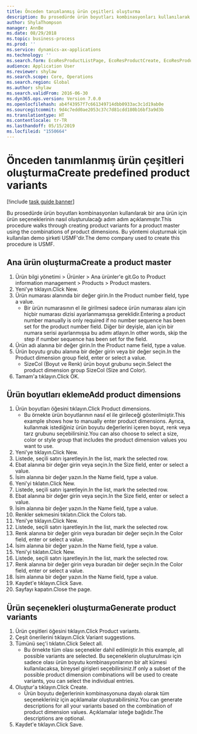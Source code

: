 ```yaml
---
title: Önceden tanımlanmış ürün çeşitleri oluşturma
description: Bu prosedürde ürün boyutları kombinasyonları kullanılarak bir ana ürün için ürün seçeneklerinin nasıl oluşturulacağı adım adım açıklanmıştır.
author: ShylaThompson
manager: AnnBe
ms.date: 08/29/2018
ms.topic: business-process
ms.prod: ''
ms.service: dynamics-ax-applications
ms.technology: ''
ms.search.form: EcoResProductListPage, EcoResProductCreate, EcoResProductDetails, EcoResProductMasterDimension, EcoResProductVariants, EcoResProductVariantSuggestions
audience: Application User
ms.reviewer: shylaw
ms.search.scope: Core, Operations
ms.search.region: Global
ms.author: shylaw
ms.search.validFrom: 2016-06-30
ms.dyn365.ops.version: Version 7.0.0
ms.openlocfilehash: ab4f43957f7c661349714dbb0933ac3c1d19ab0e
ms.sourcegitcommit: 9d4c7edd0ae2053c37c7d81cdd180b16bf3a9d3b
ms.translationtype: HT
ms.contentlocale: tr-TR
ms.lasthandoff: 05/15/2019
ms.locfileid: "1550664"
---
```

# <a name="create-predefined-product-variants"></a><span data-ttu-id="61e51-103">Önceden tanımlanmış ürün çeşitleri oluşturma</span><span class="sxs-lookup"><span data-stu-id="61e51-103">Create predefined product variants</span></span>

[!include [task guide banner](../../includes/task-guide-banner.md)]

<span data-ttu-id="61e51-104">Bu prosedürde ürün boyutları kombinasyonları kullanılarak bir ana ürün için ürün seçeneklerinin nasıl oluşturulacağı adım adım açıklanmıştır.</span><span class="sxs-lookup"><span data-stu-id="61e51-104">This procedure walks through creating product variants for a product master using the combinations of product dimensions.</span></span> <span data-ttu-id="61e51-105">Bu yöntemi oluşturmak için kullanılan demo şirketi USMF'dir.</span><span class="sxs-lookup"><span data-stu-id="61e51-105">The demo company used to create this procedure is USMF.</span></span>


## <a name="create-a-product-master"></a><span data-ttu-id="61e51-106">Ana ürün oluşturma</span><span class="sxs-lookup"><span data-stu-id="61e51-106">Create a product master</span></span>
1. <span data-ttu-id="61e51-107">Ürün bilgi yönetimi > Ürünler > Ana ürünler'e git.</span><span class="sxs-lookup"><span data-stu-id="61e51-107">Go to Product information management > Products > Product masters.</span></span>
2. <span data-ttu-id="61e51-108">Yeni'ye tıklayın.</span><span class="sxs-lookup"><span data-stu-id="61e51-108">Click New.</span></span>
3. <span data-ttu-id="61e51-109">Ürün numarası alanında bir değer girin.</span><span class="sxs-lookup"><span data-stu-id="61e51-109">In the Product number field, type a value.</span></span>
    * <span data-ttu-id="61e51-110">Bir ürün numarasının el ile girilmesi sadece ürün numarası alanı için hiçbir numarası dizisi ayarlanmamışsa gereklidir.</span><span class="sxs-lookup"><span data-stu-id="61e51-110">Entering a product number manually is only required if no number sequence has been set for the product number field.</span></span> <span data-ttu-id="61e51-111">Diğer bir deyişle, alan için bir numara serisi ayarlanmışsa bu adımı atlayın.</span><span class="sxs-lookup"><span data-stu-id="61e51-111">In other words, skip the step if number sequence has been set for the field.</span></span>  
4. <span data-ttu-id="61e51-112">Ürün adı alanına bir değer girin.</span><span class="sxs-lookup"><span data-stu-id="61e51-112">In the Product name field, type a value.</span></span>
5. <span data-ttu-id="61e51-113">Ürün boyutu grubu alanına bir değer girin veya bir değer seçin.</span><span class="sxs-lookup"><span data-stu-id="61e51-113">In the Product dimension group field, enter or select a value.</span></span>
    * <span data-ttu-id="61e51-114">SizeCol (Boyut ve Renk) ürün boyut grubunu seçin.</span><span class="sxs-lookup"><span data-stu-id="61e51-114">Select the product dimension group SizeCol (Size and Color).</span></span>  
6. <span data-ttu-id="61e51-115">Tamam'a tıklayın.</span><span class="sxs-lookup"><span data-stu-id="61e51-115">Click OK.</span></span>

## <a name="add-product-dimensions"></a><span data-ttu-id="61e51-116">Ürün boyutları ekleme</span><span class="sxs-lookup"><span data-stu-id="61e51-116">Add product dimensions</span></span>
1. <span data-ttu-id="61e51-117">Ürün boyutları öğesini tıklayın.</span><span class="sxs-lookup"><span data-stu-id="61e51-117">Click Product dimensions.</span></span>
    * <span data-ttu-id="61e51-118">Bu örnekte ürün boyutlarının nasıl el ile girileceği gösterilmiştir.</span><span class="sxs-lookup"><span data-stu-id="61e51-118">This example shows how to manually enter product dimensions.</span></span> <span data-ttu-id="61e51-119">Ayrıca, kullanmak istediğiniz ürün boyutu değerlerini içeren boyut, renk veya tarz grubunu seçebilirsiniz.</span><span class="sxs-lookup"><span data-stu-id="61e51-119">You can also choose to select a size, color or style group that includes the product dimension values you want to use.</span></span>  
2. <span data-ttu-id="61e51-120">Yeni'ye tıklayın.</span><span class="sxs-lookup"><span data-stu-id="61e51-120">Click New.</span></span>
3. <span data-ttu-id="61e51-121">Listede, seçili satırı işaretleyin.</span><span class="sxs-lookup"><span data-stu-id="61e51-121">In the list, mark the selected row.</span></span>
4. <span data-ttu-id="61e51-122">Ebat alanına bir değer girin veya seçin.</span><span class="sxs-lookup"><span data-stu-id="61e51-122">In the Size field, enter or select a value.</span></span>
5. <span data-ttu-id="61e51-123">İsim alanına bir değer yazın.</span><span class="sxs-lookup"><span data-stu-id="61e51-123">In the Name field, type a value.</span></span>
6. <span data-ttu-id="61e51-124">Yeni'yi tıklatın.</span><span class="sxs-lookup"><span data-stu-id="61e51-124">Click New.</span></span>
7. <span data-ttu-id="61e51-125">Listede, seçili satırı işaretleyin.</span><span class="sxs-lookup"><span data-stu-id="61e51-125">In the list, mark the selected row.</span></span>
8. <span data-ttu-id="61e51-126">Ebat alanına bir değer girin veya seçin.</span><span class="sxs-lookup"><span data-stu-id="61e51-126">In the Size field, enter or select a value.</span></span>
9. <span data-ttu-id="61e51-127">İsim alanına bir değer yazın.</span><span class="sxs-lookup"><span data-stu-id="61e51-127">In the Name field, type a value.</span></span>
10. <span data-ttu-id="61e51-128">Renkler sekmesini tıklatın.</span><span class="sxs-lookup"><span data-stu-id="61e51-128">Click the Colors tab.</span></span>
11. <span data-ttu-id="61e51-129">Yeni'ye tıklayın.</span><span class="sxs-lookup"><span data-stu-id="61e51-129">Click New.</span></span>
12. <span data-ttu-id="61e51-130">Listede, seçili satırı işaretleyin.</span><span class="sxs-lookup"><span data-stu-id="61e51-130">In the list, mark the selected row.</span></span>
13. <span data-ttu-id="61e51-131">Renk alanına bir değer girin veya buradan bir değer seçin.</span><span class="sxs-lookup"><span data-stu-id="61e51-131">In the Color field, enter or select a value.</span></span>
14. <span data-ttu-id="61e51-132">İsim alanına bir değer yazın.</span><span class="sxs-lookup"><span data-stu-id="61e51-132">In the Name field, type a value.</span></span>
15. <span data-ttu-id="61e51-133">Yeni'yi tıklatın.</span><span class="sxs-lookup"><span data-stu-id="61e51-133">Click New.</span></span>
16. <span data-ttu-id="61e51-134">Listede, seçili satırı işaretleyin.</span><span class="sxs-lookup"><span data-stu-id="61e51-134">In the list, mark the selected row.</span></span>
17. <span data-ttu-id="61e51-135">Renk alanına bir değer girin veya buradan bir değer seçin.</span><span class="sxs-lookup"><span data-stu-id="61e51-135">In the Color field, enter or select a value.</span></span>
18. <span data-ttu-id="61e51-136">İsim alanına bir değer yazın.</span><span class="sxs-lookup"><span data-stu-id="61e51-136">In the Name field, type a value.</span></span>
19. <span data-ttu-id="61e51-137">Kaydet'e tıklayın.</span><span class="sxs-lookup"><span data-stu-id="61e51-137">Click Save.</span></span>
20. <span data-ttu-id="61e51-138">Sayfayı kapatın.</span><span class="sxs-lookup"><span data-stu-id="61e51-138">Close the page.</span></span>

## <a name="generate-product-variants"></a><span data-ttu-id="61e51-139">Ürün seçenekleri oluşturma</span><span class="sxs-lookup"><span data-stu-id="61e51-139">Generate product variants</span></span>
1. <span data-ttu-id="61e51-140">Ürün çeşitleri öğesini tıklayın.</span><span class="sxs-lookup"><span data-stu-id="61e51-140">Click Product variants.</span></span>
2. <span data-ttu-id="61e51-141">Çeşit önerilerini tıklayın.</span><span class="sxs-lookup"><span data-stu-id="61e51-141">Click Variant suggestions.</span></span>
3. <span data-ttu-id="61e51-142">Tümünü seç'i tıklatın.</span><span class="sxs-lookup"><span data-stu-id="61e51-142">Click Select all.</span></span>
    * <span data-ttu-id="61e51-143">Bu örnekte tüm olası seçenekler dahil edilmiştir.</span><span class="sxs-lookup"><span data-stu-id="61e51-143">In this example, all possible variants are selected.</span></span> <span data-ttu-id="61e51-144">Bu seçeneklerin oluşturulması için sadece olası ürün boyutu kombinasyonlarının bir alt kümesi kullanılacaksa, bireysel girişleri seçebilirsiniz.</span><span class="sxs-lookup"><span data-stu-id="61e51-144">If only a subset of the possible product dimension combinations will be used to create variants, you can select the individual entries.</span></span>  
4. <span data-ttu-id="61e51-145">Oluştur'a tıklayın.</span><span class="sxs-lookup"><span data-stu-id="61e51-145">Click Create.</span></span>
    * <span data-ttu-id="61e51-146">Ürün boyutu değerlerinin kombinasyonuna dayalı olarak tüm seçenekleriniz için açıklamalar oluşturabilirsiniz.</span><span class="sxs-lookup"><span data-stu-id="61e51-146">You can generate descriptions for all your variants based on the combination of product dimension values.</span></span> <span data-ttu-id="61e51-147">Açıklamalar isteğe bağlıdır.</span><span class="sxs-lookup"><span data-stu-id="61e51-147">The descriptions are optional.</span></span>  
5. <span data-ttu-id="61e51-148">Kaydet'e tıklayın.</span><span class="sxs-lookup"><span data-stu-id="61e51-148">Click Save.</span></span>

